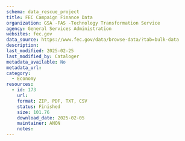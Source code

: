 ```yaml
---
schema: data_rescue_project 
title: FEC Campaign Finance Data
organization: GSA -FAS -Technology Transformation Service
agency: General Services Administration
websites: fec.gov
data_source: https://www.fec.gov/data/browse-data/?tab=bulk-data
description: 
last_modified: 2025-02-25
last_modified_by: Cataloger
metadata_available: No
metadata_url: 
category:
  - Economy
resources:
  - id: 173
    url: 
    format: ZIP, PDF, TXT, CSV
    status: Finished
    size: 101.76
    download_date: 2025-02-05
    maintainer: ANON
    notes: 
---
```

